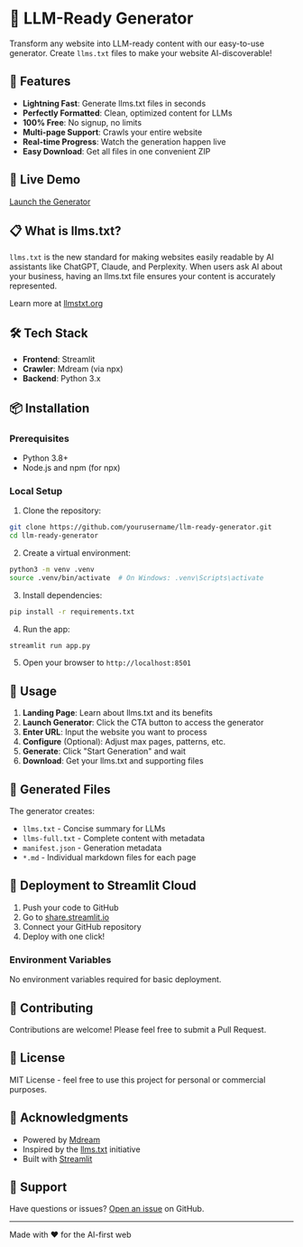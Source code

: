 # 🤖 LLM-Ready Generator

Transform any website into LLM-ready content with our easy-to-use generator. Create `llms.txt` files to make your website AI-discoverable!

## 🌟 Features

- **Lightning Fast**: Generate llms.txt files in seconds
- **Perfectly Formatted**: Clean, optimized content for LLMs
- **100% Free**: No signup, no limits
- **Multi-page Support**: Crawls your entire website
- **Real-time Progress**: Watch the generation happen live
- **Easy Download**: Get all files in one convenient ZIP

## 🚀 Live Demo

[Launch the Generator](#) <!-- Add your Streamlit Cloud URL here -->

## 📋 What is llms.txt?

`llms.txt` is the new standard for making websites easily readable by AI assistants like ChatGPT, Claude, and Perplexity. When users ask AI about your business, having an llms.txt file ensures your content is accurately represented.

Learn more at [llmstxt.org](https://llmstxt.org)

## 🛠️ Tech Stack

- **Frontend**: Streamlit
- **Crawler**: Mdream (via npx)
- **Backend**: Python 3.x

## 📦 Installation

### Prerequisites

- Python 3.8+
- Node.js and npm (for npx)

### Local Setup

1. Clone the repository:
```bash
git clone https://github.com/yourusername/llm-ready-generator.git
cd llm-ready-generator
```

2. Create a virtual environment:
```bash
python3 -m venv .venv
source .venv/bin/activate  # On Windows: .venv\Scripts\activate
```

3. Install dependencies:
```bash
pip install -r requirements.txt
```

4. Run the app:
```bash
streamlit run app.py
```

5. Open your browser to `http://localhost:8501`

## 🎯 Usage

1. **Landing Page**: Learn about llms.txt and its benefits
2. **Launch Generator**: Click the CTA button to access the generator
3. **Enter URL**: Input the website you want to process
4. **Configure** (Optional): Adjust max pages, patterns, etc.
5. **Generate**: Click "Start Generation" and wait
6. **Download**: Get your llms.txt and supporting files

## 📁 Generated Files

The generator creates:
- `llms.txt` - Concise summary for LLMs
- `llms-full.txt` - Complete content with metadata
- `manifest.json` - Generation metadata
- `*.md` - Individual markdown files for each page

## 🔄 Deployment to Streamlit Cloud

1. Push your code to GitHub
2. Go to [share.streamlit.io](https://share.streamlit.io)
3. Connect your GitHub repository
4. Deploy with one click!

### Environment Variables

No environment variables required for basic deployment.

## 🤝 Contributing

Contributions are welcome! Please feel free to submit a Pull Request.

## 📄 License

MIT License - feel free to use this project for personal or commercial purposes.

## 🙏 Acknowledgments

- Powered by [Mdream](https://github.com/harlan-zw/mdream)
- Inspired by the [llms.txt](https://llmstxt.org) initiative
- Built with [Streamlit](https://streamlit.io)

## 📧 Support

Have questions or issues? [Open an issue](https://github.com/yourusername/llm-ready-generator/issues) on GitHub.

---

Made with ❤️ for the AI-first web